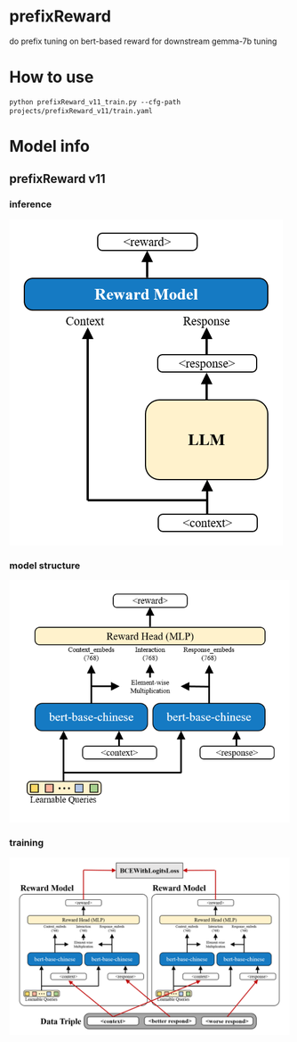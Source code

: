 # prefixReward
do prefix tuning on bert-based reward for downstream gemma-7b tuning

# How to use
```shell
python prefixReward_v11_train.py --cfg-path projects/prefixReward_v11/train.yaml
```

# Model info
## prefixReward v11
### inference
![](https://github.com/yasaisen/prefixReward/blob/main/doc/prefixReward_v11/prefixReward_v11_inference.png)

### model structure
![](https://github.com/yasaisen/prefixReward/blob/main/doc/prefixReward_v11/prefixReward_v11_model.png)

### training
![](https://github.com/yasaisen/prefixReward/blob/main/doc/prefixReward_v11/prefixReward_v11_training.png)


